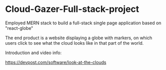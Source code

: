 # Cloud-Gazer-Full-stack-project
Employed MERN stack to build a full-stack single page application based on "react-globe"

The end product is a website displaying a globe with markers, on which users click to see what the cloud looks like in that part of the world.

Introduction and video info:

https://devpost.com/software/look-at-the-clouds
